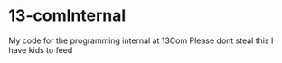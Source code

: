 # 13-comInternal
My code for the programming internal at 13Com
Please dont steal this I have kids to feed
